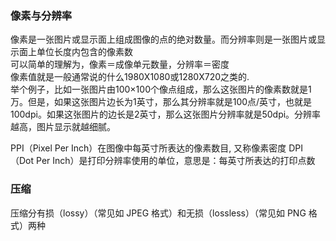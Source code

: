 
### 像素与分辨率
像素是一张图片或显示面上组成图像的点的绝对数量。而分辨率则是一张图片或显示面上单位长度内包含的像素数  
可以简单的理解为，像素＝成像单元数量，分辨率＝密度  
像素值就是一般通常说的什么1980X1080或1280X720之类的.  
举个例子，比如一张图片由100×100个像点组成，那么这张图片的像素数就是1万。但是，如果这张图片边长为1英寸，那么其分辨率就是100点/英寸，也就是100dpi。如果这张图片的边长是2英寸，那么这张图片分辨率就是50dpi。分辨率越高，图片显示就越细腻。

PPI（Pixel Per Inch）在图像中每英寸所表达的像素数目, 又称像素密度
DPI（Dot Per Inch）是打印分辨率使用的单位，意思是：每英寸所表达的打印点数

### 压缩
压缩分有损（lossy）（常见如 JPEG 格式）和无损（lossless）（常见如 PNG 格式）两种
